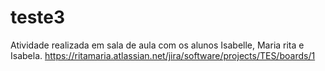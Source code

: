 # teste3
Atividade realizada em sala de aula com os alunos Isabelle, Maria rita e Isabela.
https://ritamaria.atlassian.net/jira/software/projects/TES/boards/1
